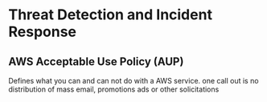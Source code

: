 # Threat Detection and Incident Response

## AWS Acceptable Use Policy (AUP)
Defines what you can and can not do with a AWS service. one call out is no distribution of mass email, promotions ads or other solicitations 
